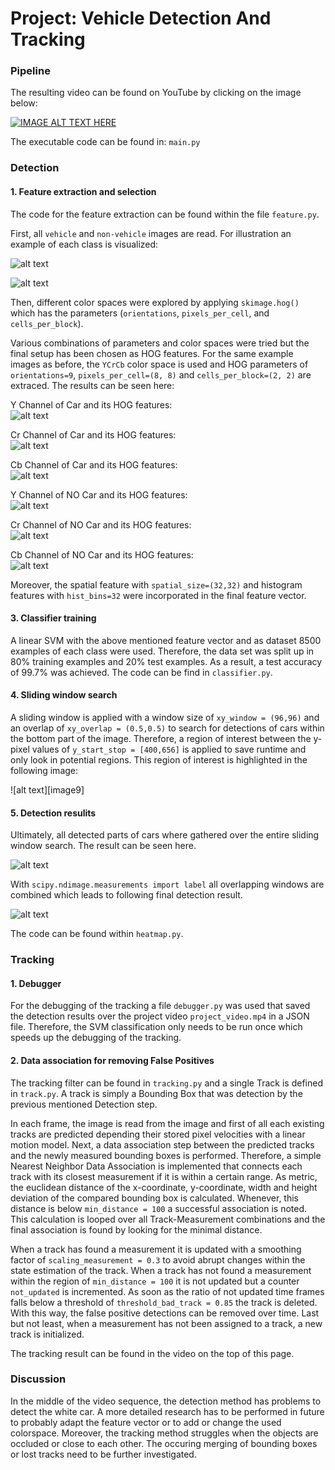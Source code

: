 # Project: Vehicle Detection And Tracking

[//]: # (Image References)

[image1]: ./output_images/Car.png "Car"
[image2]: ./output_images/No_Car.png "No Car"
[image3]: ./output_images/Car_Channel_0.png "Y Channel of Car"
[image4]: ./output_images/Car_Channel_1.png "Cr Channel of Car"
[image5]: ./output_images/Car_Channel_2.png "Cb Channel of Car"
[image6]: ./output_images/No_Car_Channel_0.png "Y Channel of No Car"
[image7]: ./output_images/No_Car_Channel_1.png "Cr Channel of No Car"
[image8]: ./output_images/No_Car_Channel_2.png "Cb Channel of No Car"
[image8]: ./output_images/ROI.png "Region of interest"
[image10]: ./output_images/FirstDetection.png "Initial detection"
[image11]: ./output_images/FinalDetection.png "Final detection"

### Pipeline

The resulting video can be found on YouTube by clicking on the image below:

[![IMAGE ALT TEXT HERE](https://img.youtube.com/vi/Iu0Fz_IW6Ak/0.jpg)](https://youtu.be/Iu0Fz_IW6Ak)

The executable code can be found in: `main.py`

### Detection

#### 1. Feature extraction and selection

The code for the feature extraction can be found within the file `feature.py`.  

First, all `vehicle` and `non-vehicle` images are read. For illustration an example of each class is visualized:

![alt text][image1]

![alt text][image2]

Then, different color spaces were explored by applying `skimage.hog()` which has the parameters (`orientations`, `pixels_per_cell`, and `cells_per_block`).

Various combinations of parameters and color spaces were tried but the final setup has been chosen as HOG features.
For the same example images as before, the `YCrCb` color space is used and HOG parameters of `orientations=9`, `pixels_per_cell=(8, 8)` and `cells_per_block=(2, 2)` are extraced. The results can be seen here:  

Y Channel of Car and its HOG features:  
![alt text][image3]

Cr Channel of Car and its HOG features:  
![alt text][image4]

Cb Channel of Car and its HOG features:  
![alt text][image5]

Y Channel of NO Car and its HOG features:  
![alt text][image6]

Cr Channel of NO Car and its HOG features:  
![alt text][image7]

Cb Channel of NO Car and its HOG features:  
![alt text][image8]

Moreover, the spatial feature with `spatial_size=(32,32)` and histogram features with `hist_bins=32` were incorporated in the final feature vector.

#### 3. Classifier training

A linear SVM with the above mentioned feature vector and as dataset 8500 examples of each class were used. Therefore, the data set was split up in 80% training examples and 20% test examples. As a result, a test accuracy of 99.7% was achieved. The code can be find in `classifier.py`.

#### 4. Sliding window search

A sliding window is applied with a window size of `xy_window = (96,96)` and an overlap of `xy_overlap = (0.5,0.5)` to search for detections of cars within the bottom part of the image. Therefore, a region of interest between the y-pixel values of `y_start_stop = [400,656]` is applied to save runtime and only look in potential regions. This region of interest is highlighted in the following image:  

![alt text][image9]

#### 5. Detection resulits

Ultimately, all detected parts of cars where gathered over the entire sliding window search. The result can be seen here.  

![alt text][image10]

With `scipy.ndimage.measurements import label` all overlapping windows are combined which leads to following final detection result.

![alt text][image11]

The code can be found within `heatmap.py`.

### Tracking

#### 1. Debugger

For the debugging of the tracking a file `debugger.py` was used that saved the detection results over the project video `project_video.mp4` in a JSON file. Therefore, the SVM classification only needs to be run once which speeds up the debugging of the tracking.

#### 2. Data association for removing False Positives

The tracking filter can be found in `tracking.py` and a single Track is defined in `track.py`. A track is simply a Bounding Box that was detection by the previous mentioned Detection step.  

In each frame, the image is read from the image and first of all each existing tracks are predicted depending their stored pixel velocities with a linear motion model. Next, a data association step between the predicted tracks and the newly measured bounding boxes is performed. Therefore, a simple Nearest Neighbor Data Association is implemented that connects each track with its closest measurement if it is within a certain range. As metric, the euclidean distance of the x-coordinate, y-coordinate, width and height deviation of the compared bounding box is calculated. Whenever, this distance is below `min_distance = 100` a successful association is noted. This calculation is looped over all Track-Measurement combinations and the final association is found by looking for the minimal distance.  

When a track has found a measurement it is updated with a smoothing factor of `scaling_measurement = 0.3` to avoid abrupt changes within the state estimation of the track. When a track has not found a measurement within the region of `min_distance = 100` it is not updated but a counter `not_updated` is incremented. As soon as the ratio of not updated time frames falls below a threshold of `threshold_bad_track = 0.85` the track is deleted. With this way, the false positive detections can be removed over time. Last but not least, when a measurement has not been assigned to a track, a new track is initialized.  

The tracking result can be found in the video on the top of this page.

### Discussion

In the middle of the video sequence, the detection method has problems to detect the white car. A more detailed research has to be performed in future to probably adapt the feature vector or to add or change the used colorspace. Moreover, the tracking method struggles when the objects are occluded or close to each other. The occuring merging of bounding boxes or lost tracks need to be further investigated.

